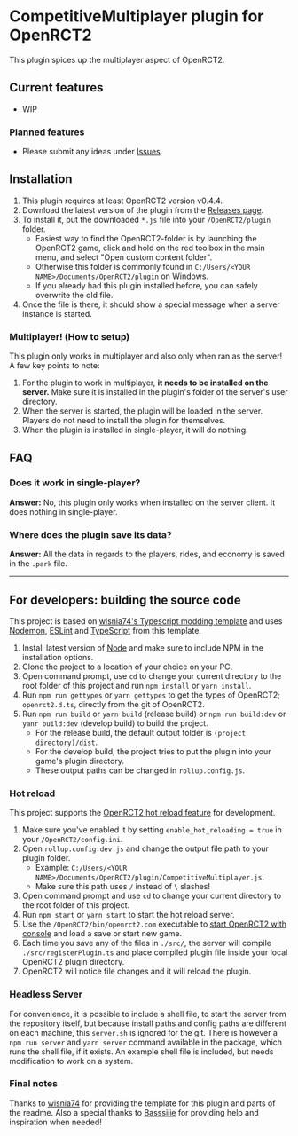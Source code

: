 # CompetitiveMultiplayer plugin for OpenRCT2

This plugin spices up the multiplayer aspect of OpenRCT2.

## Current features
- WIP

### Planned features
- Please submit any ideas under [Issues](https://github.com/rolfhermancoen/OpenRCT2-CompetitiveMultiplayer/issues).

## Installation

1. This plugin requires at least OpenRCT2 version v0.4.4.
2. Download the latest version of the plugin from the [Releases page](https://github.com/rolfhermancoen/OpenRCT2-CompetitiveMultiplayer/releases).
3. To install it, put the downloaded `*.js` file into your `/OpenRCT2/plugin` folder.
    - Easiest way to find the OpenRCT2-folder is by launching the OpenRCT2 game, click and hold on the red toolbox in the main menu, and select "Open custom content folder".
    - Otherwise this folder is commonly found in `C:/Users/<YOUR NAME>/Documents/OpenRCT2/plugin` on Windows.
    - If you already had this plugin installed before, you can safely overwrite the old file.
4. Once the file is there, it should show a special message when a server instance is started.

### Multiplayer! (How to setup)

This plugin only works in multiplayer and also only when ran as the server! A few key points to note:

1. For the plugin to work in multiplayer, **it needs to be installed on the server.** Make sure it is installed in the plugin's folder of the server's user directory.
2. When the server is started, the plugin will be loaded in the server. Players do not need to install the plugin for themselves.
3. When the plugin is installed in single-player, it will do nothing.

## FAQ

###  Does it work in single-player?
**Answer:** No, this plugin only works when installed on the server client. It does nothing in single-player.


### Where does the plugin save its data?
**Answer:** All the data in regards to the players, rides, and economy is saved in the `.park` file.

---

## For developers: building the source code

This project is based on [wisnia74's Typescript modding template](https://github.com/wisnia74/openrct2-typescript-mod-template) and uses [Nodemon](https://nodemon.io/), [ESLint](https://eslint.org/) and [TypeScript](https://www.typescriptlang.org/) from this template.

1. Install latest version of [Node](https://nodejs.org/en/) and make sure to include NPM in the installation options.
2. Clone the project to a location of your choice on your PC.
3. Open command prompt, use `cd` to change your current directory to the root folder of this project and run `npm install` or `yarn install`.
4. Run `npm run gettypes` or `yarn gettypes` to get the types of OpenRCT2; `openrct2.d.ts`, directly from the git of OpenRCT2.
5. Run `npm run build` or `yarn build` (release build) or `npm run build:dev` or `yanr build:dev` (develop build) to build the project.
    - For the release build, the default output folder is `(project directory)/dist`.
    - For the develop build, the project tries to put the plugin into your game's plugin directory.
    - These output paths can be changed in `rollup.config.js`.

### Hot reload

This project supports the [OpenRCT2 hot reload feature](https://github.com/OpenRCT2/OpenRCT2/blob/master/distribution/scripting.md#writing-scripts) for development.

1. Make sure you've enabled it by setting `enable_hot_reloading = true` in your `/OpenRCT2/config.ini`.
2. Open `rollup.config.dev.js` and change the output file path to your plugin folder.
    - Example: `C:/Users/<YOUR NAME>/Documents/OpenRCT2/plugin/CompetitiveMultiplayer.js`.
    - Make sure this path uses `/` instead of `\` slashes!
3. Open command prompt and use `cd` to change your current directory to the root folder of this project.
4. Run `npm start` or `yarn start` to start the hot reload server.
5. Use the `/OpenRCT2/bin/openrct2.com` executable to [start OpenRCT2 with console](https://github.com/OpenRCT2/OpenRCT2/blob/master/distribution/scripting.md#writing-scripts) and load a save or start new game.
6. Each time you save any of the files in `./src/`, the server will compile `./src/registerPlugin.ts` and place compiled plugin file inside your local OpenRCT2 plugin directory.
7. OpenRCT2 will notice file changes and it will reload the plugin.

### Headless Server

For convenience, it is possible to include a shell file, to start the server from the repository itself, but because install paths and config paths are different on each machine, this `server.sh` is ignored for the git.
There is however a `npm run server` and `yarn server` command available in the package, which runs the shell file, if it exists. An example shell file is included, but needs modification to work on a system.

### Final notes

Thanks to [wisnia74](https://github.com/wisnia74/openrct2-typescript-mod-template) for providing the template for this plugin and parts of the readme. Also a special thanks to [Basssiiie](https://github.com/Basssiiie) for providing help and inspiration when needed!

